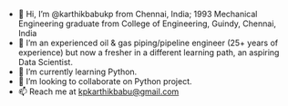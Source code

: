 - 👋 Hi, I’m @karthikbabukp from Chennai, India; 1993 Mechanical Engineering graduate from College of Engineering, Guindy, Chennai, India
- 👀 I’m an experienced oil & gas piping/pipeline engineer (25+ years of experience) but now a fresher in a different learning path, an aspiring Data Scientist.
- 🌱 I’m currently learning Python.
- 💞️ I’m looking to collaborate on Python project.
- 📫 Reach me at kpkarthikbabu@gmail.com


<!---
karthikbabukp/karthikbabukp is a ✨ special ✨ repository because its `README.md` (this file) appears on your GitHub profile.
You can click the Preview link to take a look at your changes.
--->
